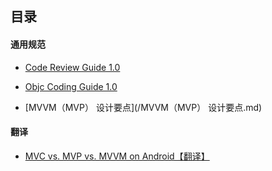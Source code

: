 

## 目录

#### 通用规范

+ [Code Review Guide 1.0](/Code%20Review%20Guide%201.0.md)

+ [Objc Coding Guide 1.0](/Objc%20Coding%20Guide.md)

+ [MVVM（MVP） 设计要点](/MVVM（MVP） 设计要点.md)

#### 翻译
+ [MVC vs. MVP vs. MVVM on Android【翻译】](/MVC%20vs.%20MVP%20vs.%20MVVM%20on%20Android.md)


